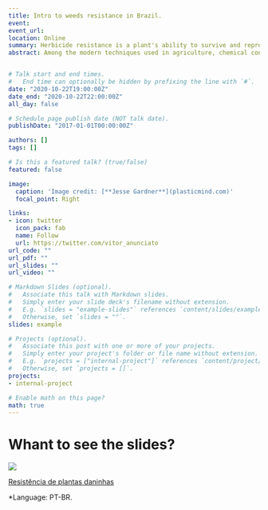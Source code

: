 ```yaml
---
title: Intro to weeds resistance in Brazil.
event: 
event_url: 
location: Online
summary: Herbicide resistance is a plant's ability to survive and reproduce after exposure to a previously lethal dose of a herbicide.
abstract: Among the modern techniques used in agriculture, chemical control by means of herbicides is the most effective and economically viable method, especially in large areas of cultivation. However, its indiscriminate use has led to a very rapid evolution in cases of resistance to these chemicals, in addition to problems related to low susceptibility species.


# Talk start and end times.
#   End time can optionally be hidden by prefixing the line with `#`.
date: "2020-10-22T19:00:00Z"
date_end: "2020-10-22T22:00:00Z"
all_day: false

# Schedule page publish date (NOT talk date).
publishDate: "2017-01-01T00:00:00Z"

authors: []
tags: []

# Is this a featured talk? (true/false)
featured: false

image:
  caption: 'Image credit: [**Jesse Gardner**](plasticmind.com)'
  focal_point: Right

links:
- icon: twitter
  icon_pack: fab
  name: Follow
  url: https://twitter.com/vitor_anunciato
url_code: ""
url_pdf: ""
url_slides: ""
url_video: ""

# Markdown Slides (optional).
#   Associate this talk with Markdown slides.
#   Simply enter your slide deck's filename without extension.
#   E.g. `slides = "example-slides"` references `content/slides/example-slides.md`.
#   Otherwise, set `slides = ""`.
slides: example

# Projects (optional).
#   Associate this post with one or more of your projects.
#   Simply enter your project's folder or file name without extension.
#   E.g. `projects = ["internal-project"]` references `content/project/deep-learning/index.md`.
#   Otherwise, set `projects = []`.
projects:
- internal-project

# Enable math on this page?
math: true
---
```

# Whant to see the slides?

![](https://media.giphy.com/media/3sdvGVm7Tg3egvphQF/giphy.gif)

[Resistência de plantas daninhas](https://vitoranunciato.github.io/weedresistBR/#1)

*Language: PT-BR.
